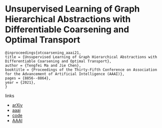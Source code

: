 # Unsupervised Learning of Graph Hierarchical Abstractions with Differentiable Coarsening and Optimal Transport

```
@inproceedings{otcoarsening_aaai21,
title = {Unsupervised Learning of Graph Hierarchical Abstractions with Differentiable Coarsening and Optimal Transport},
author = {Tengfei Ma and Jie Chen},
booktitle = {Proceedings of the Thirty-Fifth Conference on Association for the Advancement of Artificial Intelligence (AAAI)},
pages = {8856--8864},
year = {2021},
}
```

links
- [arXiv](https://arxiv.org/abs/1912.11176)
- [aaai](https://www.aaai.org/AAAI21Papers/AAAI-9999.MaT.pdf)
- [code](https://github.com/matenure/OTCoarsening)
- [AAAI](https://ojs.aaai.org/index.php/AAAI/article/view/17072)
